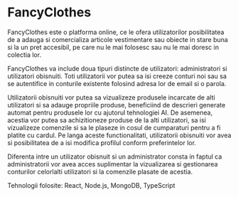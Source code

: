 # FancyClothes

  FancyClothes este o platforma online, ce le ofera utilizatorilor posibilitatea de a adauga si comercializa articole vestimentare sau obiecte in stare buna si la un pret accesibil, pe care nu le mai folosesc sau nu le mai doresc in colectia lor.

  FancyClothes va include doua tipuri distincte de utilizatori: administratori si utilizatori obisnuiti. Toti utilizatorii vor putea sa isi creeze conturi noi sau sa se autentifice in conturile existente folosind adresa lor de email si o parola.

  Utilizatorii obisnuiti vor putea sa vizualizeze produsele incarcate de alti utilizatori si sa adauge propriile produse, beneficiind de descrieri generate automat pentru produsele lor cu ajutorul tehnologiei AI. De asemenea, acestia vor putea sa achizitioneze produse de la alti utilizatori, sa isi vizualizeze comenzile si sa le plaseze in cosul de cumparaturi pentru a fi platite cu cardul. Pe langa aceste functionalitati, utilizatorii obisnuiti vor avea si posibilitatea de a isi modifica profilul conform preferintelor lor.

  Diferenta intre un utilizator obisnuit si un administrator consta in faptul ca administratorii vor avea acces suplimentar la vizualizarea si gestionarea conturilor celorlalti utilizatori si la comenzile plasate de acestia.


Tehnologii folosite: React, Node.js, MongoDB, TypeScript
